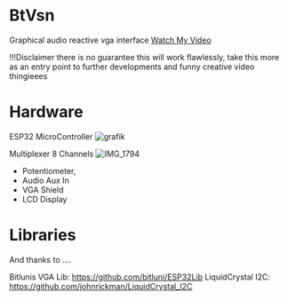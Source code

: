 # BtVsn

Graphical audio reactive vga interface
[Watch My Video](https://vimeo.com/904929664?share=copy)

!!!Disclaimer
there is no guarantee this will work flawlessly, take this more as an entry point to
further developments and funny creative video thingieees

# Hardware
ESP32 MicroController
![grafik](https://github.com/MEO03W/BtVsn/assets/58468907/8c1ae5c3-dc6c-487f-9fcb-e0fd77e45fe1)


Multiplexer 8 Channels 
![IMG_1794](https://github.com/MEO03W/BtVsn/assets/58468907/a1874c08-2078-443f-98c0-00ea4966939a)

- Potentiometer,
- Audio Aux In
- VGA Shield
- LCD Display 

# Libraries
And thanks to ....

Bitlunis VGA Lib: https://github.com/bitluni/ESP32Lib
LiquidCrystal I2C: https://github.com/johnrickman/LiquidCrystal_I2C
